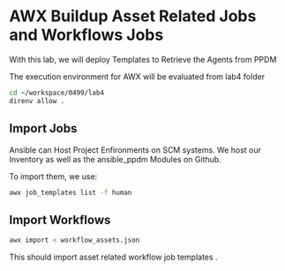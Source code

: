 # AWX Buildup Asset Related Jobs and Workflows Jobs
With this lab, we will deploy Templates to Retrieve the Agents from PPDM 

The execution environment for AWX will be evaluated from lab4 folder

```bash
cd ~/workspace/0499/lab4
direnv allow .
```

## Import Jobs

Ansible can Host Project Enfironments on SCM systems. We host our Inventory as well as the ansible_ppdm Modules on Github.  

To import them, we use:





```bash
awx job_templates list -f human
```


## Import Workflows

```bash
awx import < workflow_assets.json
```
This should import asset related workflow job templates .
